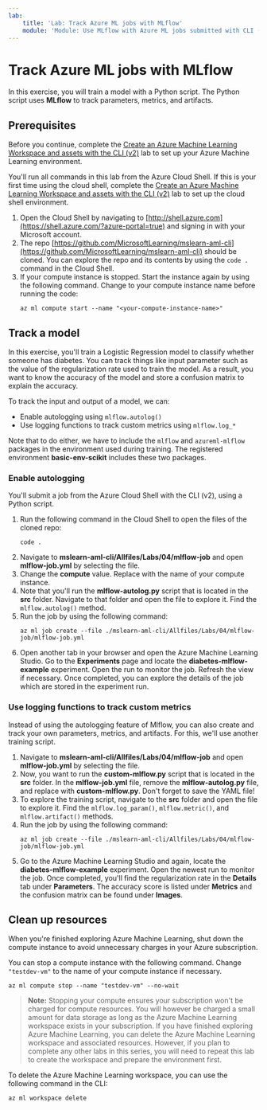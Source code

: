 ```yaml
---
lab:
    title: 'Lab: Track Azure ML jobs with MLflow'
    module: 'Module: Use MLflow with Azure ML jobs submitted with CLI (v2)'
---
```


# Track Azure ML jobs with MLflow

In this exercise, you will train a model with a Python script. The Python script uses **MLflow** to track parameters, metrics, and artifacts.

## Prerequisites

Before you continue, complete the [Create an Azure Machine Learning Workspace and assets with the CLI (v2)](01-create-workspace.md) lab to set up your Azure Machine Learning environment.

You'll run all commands in this lab from the Azure Cloud Shell. If this is your first time using the cloud shell, complete the [Create an Azure Machine Learning Workspace and assets with the CLI (v2)](Instructions/Labs/01-create-workspace.md) lab to set up the cloud shell environment.

1. Open the Cloud Shell by navigating to [http://shell.azure.com](https://shell.azure.com/?azure-portal=true) and signing in with your Microsoft account.
1. The repo [https://github.com/MicrosoftLearning/mslearn-aml-cli](https://github.com/MicrosoftLearning/mslearn-aml-cli) should be cloned. You can explore the repo and its contents by using the `code .` command in the Cloud Shell.
1. If your compute instance is stopped. Start the instance again by using the following command. Change <your-compute-instance-name> to your compute instance name before running the code:
    ```azurecli
    az ml compute start --name "<your-compute-instance-name>"
    ```

## Track a model

In this exercise, you'll train a Logistic Regression model to classify whether someone has diabetes. You can track things like input parameter such as the value of the regularization rate used to train the model. As a result, you want to know the accuracy of the model and store a confusion matrix to explain the accuracy.

To track the input and output of a model, we can:

- Enable autologging using `mlflow.autolog()`
- Use logging functions to track custom metrics using `mlflow.log_*`

Note that to do either, we have to include the `mlflow` and `azureml-mlflow` packages in the environment used during training. The registered environment **basic-env-scikit** includes these two packages.

### Enable autologging

You'll submit a job from the Azure Cloud Shell with the CLI (v2), using a Python script.

1. Run the following command in the Cloud Shell to open the files of the cloned repo:
    ```azurecli
    code .
    ```
1. Navigate to **mslearn-aml-cli/Allfiles/Labs/04/mlflow-job** and open **mlflow-job.yml** by selecting the file.
1. Change the **compute** value. Replace <your-compute-instance-name> with the name of your compute instance.
1. Note that you'll run the **mlflow-autolog.py** script that is located in the **src** folder. Navigate to that folder and open the file to explore it. Find the `mlflow.autolog()` method.
1. Run the job by using the following command:
    ```azurecli
    az ml job create --file ./mslearn-aml-cli/Allfiles/Labs/04/mlflow-job/mlflow-job.yml
    ```
1. Open another tab in your browser and open the Azure Machine Learning Studio. Go to the **Experiments** page and locate the **diabetes-mlflow-example** experiment. Open the run to monitor the job. Refresh the view if necessary. Once completed, you can explore the details of the job which are stored in the experiment run.

### Use logging functions to track custom metrics

Instead of using the autologging feature of Mlflow, you can also create and track your own parameters, metrics, and artifacts. For this, we'll use another training script.

1. Navigate to **mslearn-aml-cli/Allfiles/Labs/04/mlflow-job** and open **mlflow-job.yml** by selecting the file.
1. Now, you want to run the **custom-mlflow.py** script that is located in the **src** folder. In the **mlflow-job.yml** file, remove the **mlflow-autolog.py** file, and replace with **custom-mlflow.py**. Don't forget to save the YAML file!
1. To explore the training script, navigate to the **src** folder and open the file to explore it. Find the `mlflow.log_param()`, `mlflow.metric()`, and `mlflow.artifact()` methods.
1. Run the job by using the following command:
    ```azurecli
    az ml job create --file ./mslearn-aml-cli/Allfiles/Labs/04/mlflow-job/mlflow-job.yml
    ```
1. Go to the Azure Machine Learning Studio and again, locate the **diabetes-mlflow-example** experiment. Open the newest run to monitor the job. Once completed, you'll find the regularization rate in the **Details** tab under **Parameters**. The accuracy score is listed under **Metrics** and the confusion matrix can be found under **Images**.

## Clean up resources

When you're finished exploring Azure Machine Learning, shut down the compute instance to avoid unnecessary charges in your Azure subscription.

You can stop a compute instance with the following command. Change `"testdev-vm"` to the name of your compute instance if necessary.

```azurecli
az ml compute stop --name "testdev-vm" --no-wait
```

> **Note:** Stopping your compute ensures your subscription won't be charged for compute resources. You will however be charged a small amount for data storage as long as the Azure Machine Learning workspace exists in your subscription. If you have finished exploring Azure Machine Learning, you can delete the Azure Machine Learning workspace and associated resources. However, if you plan to complete any other labs in this series, you will need to repeat this lab to create the workspace and prepare the environment first.

To delete the Azure Machine Learning workspace, you can use the following command in the CLI:

```azurecli
az ml workspace delete
```
